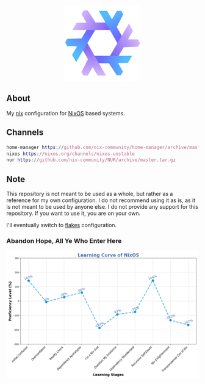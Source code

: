 <div align="center">
  <img src="imgs/nix.png" alt="Nix icon" widdth="200" height="200">
</div>

## About

My [nix](https://nixos.org/learn.html) configuration for [NixOS](https://nixos.org) based systems.

## Channels

```nix
home-manager https://github.com/nix-community/home-manager/archive/master.tar.gz
nixos https://nixos.org/channels/nixos-unstable
nur https://github.com/nix-community/NUR/archive/master.tar.gz
```

## Note

This repository is not meant to be used as a whole, but rather as a reference for my own configuration. I do not recommend using it as is, as it is not meant to be used by anyone else. I do not provide any support for this repository. If you want to use it, you are on your own.

I'll eventually switch to [flakes](https://nixos.wiki/wiki/Flakes) configuration.

### Abandon Hope, All Ye Who Enter Here
![NixOS Learning Curve Graph](imgs/nixos-learning-curve.png)
